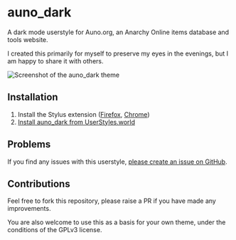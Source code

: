 # auno_dark

A dark mode userstyle for Auno.org, an Anarchy Online items database and tools website.

I created this primarily for myself to preserve my eyes in the evenings, but I am happy to share it with others.

![Screenshot of the auno_dark theme](https://userstyles.world/preview/13211/0.webp)

## Installation

1. Install the Stylus extension ([Firefox](https://addons.mozilla.org/firefox/addon/styl-us/), [Chrome](https://chrome.google.com/webstore/detail/stylus/clngdbkpkpeebahjckkjfobafhncgmne))
2. [Install auno_dark from UserStyles.world](https://userstyles.world/api/style/13211.user.css)

## Problems

If you find any issues with this userstyle, [please create an issue on GitHub](https://github.com/anarchydevs/auno_dark/issues).

## Contributions 

Feel free to fork this repository, please raise a PR if you have made any improvements.

You are also welcome to use this as a basis for your own theme, under the conditions of the GPLv3 license.
